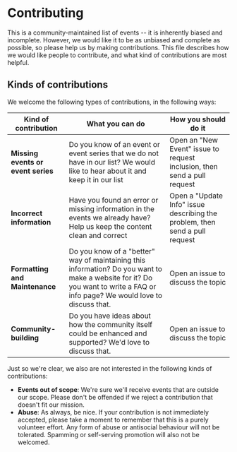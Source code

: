 # Contributing

This is a community-maintained list of events -- it is inherently biased and incomplete.
However, we would like it to be as unbiased and complete as possible, so please help us by making contributions.
This file describes how we would like people to contribute, and what kind of contributions
are most helpful.

## Kinds of contributions

We welcome the following types of contributions, in the following ways:

Kind of contribution | What you can do | How you should do it
---------------------|-----------------|---------------------
**Missing events or event series** | Do you know of an event or event series that we do not have in our list? We would like to hear about it and keep it in our list | Open an "New Event" issue to request inclusion, then send a pull request
**Incorrect information** | Have you found an error or missing information in the events we already have? Help us keep the content clean and correct | Open a "Update Info" issue describing the problem, then send a pull request
**Formatting and Maintenance** | Do you know of a "better" way of maintaining this information? Do you want to make a website for it? Do you want to write a FAQ or info page? We would love to discuss that. | Open an issue to discuss the topic
**Community-building** | Do you have ideas about how the community itself could be enhanced and supported? We'd love to discuss that. | Open an issue to discuss the topic

Just so we're clear, we also are not interested in the following kinds of contributions:

- **Events out of scope**: We're sure we'll receive events that are outside our scope. Please don't be offended if we reject a contribution that doesn't fit our mission.
- **Abuse**: As always, be nice. If your contribution is not immediately accepted, please take a moment to remember that this is a purely volunteer effort. Any form of abuse or antisocial behaviour will not be tolerated.  Spamming or self-serving promotion will also not be welcomed.
